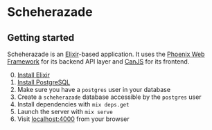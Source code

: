 # Scheherazade

## Getting started

Scheherazade is an [Elixir](http://elixir-lang.org)-based application. It
uses the [Phoenix Web Framework](http://www.phoenixwebframework.org) for
its backend API layer and [CanJS](http://canjs.com) for its frontend.

0. [Install Elixir](http://elixir-lang.org/install.html)
0. [Install PostgreSQL](http://www.postgresql.org/download/)
0. Make sure you have a `postgres` user in your database
0. Create a `scheherazade` database accessible by the `postgres` user
0. Install dependencies with `mix deps.get`
0. Launch the server with `mix serve`
0. Visit [localhost:4000](http://localhost:4000) from your browser

